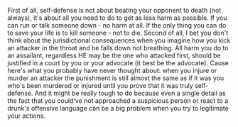 First of all, self-defense is not about beating your opponent to death (not always), it's about all you need to do to get as less harm as possible. If you can run or talk someone down - no harm at all. If the only thing you can do to save your life is to kill someone - not to die. Second of all, I bet you don't think about the jurisdictional consequences when you imagine how you kick an attacker in the throat and he falls down not breathing. All harm you do to an assailant, regardless HE may be the one who attacked first, should be justified in a court by you or your advocate (it best be the advocate). Cause here's what you probably have never thought about: when you injure or murder an attacker the punishment is still almost the same as if it was you who's been murdered or injured until you prove that it was truly self-defense. And it might be really tough to do because even a single detail as the fact that you could've not approached a suspicious person or react to a drunk's offensive language can be a big problem when you try to legitimate your actions.
